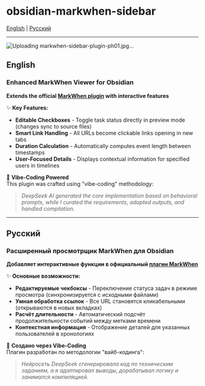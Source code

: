# obsidian-markwhen-sidebar

[English](#english) | [Русский](#русский)

---

![Uploading markwhen-sidebar-plugin-ph01.jpg…]()


## English
### Enhanced MarkWhen Viewer for Obsidian  
**Extends the official [MarkWhen plugin](https://github.com/mark-when/obsidian-plugin) with interactive features**

✨ **Key Features:**  
- **Editable Checkboxes** - Toggle task status directly in preview mode (changes sync to source files)
- **Smart Link Handling** - All URLs become clickable links opening in new tabs
- **Duration Calculation** - Automatically computes event length between timestamps
- **User-Focused Details** - Displays contextual information for specified users in timelines

🔧 **Vibe-Coding Powered**  
This plugin was crafted using "vibe-coding" methodology:  
> *DeepSeek AI generated the core implementation based on behavioral prompts, while I curated the requirements, adapted outputs, and handled compilation.*

---

## Русский
### Расширенный просмотрщик MarkWhen для Obsidian  
**Добавляет интерактивные функции в официальный [плагин MarkWhen](https://github.com/mark-when/obsidian-plugin)**

✨ **Основные возможности:**  
- **Редактируемые чекбоксы** - Переключение статуса задач в режиме просмотра (синхронизируется с исходными файлами)
- **Умная обработка ссылок** - Все URL становятся кликабельными (открываются в новых вкладках)
- **Расчёт длительности** - Автоматический подсчёт продолжительности событий между метками времени
- **Контекстная информация** - Отображение деталей для указанных пользователей в хронологиях

🔧 **Создано через Vibe-Coding**  
Плагин разработан по методологии "вайб-кодинга":  
> *Нейросеть DeepSeek сгенерировала код по техническим заданиям, а я адаптировал выводы, дорабатывал логику и занимался компиляцией.*
